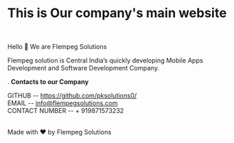 <h1>This is Our company's main website</h1>
<br>


Hello 👋
 We are Flempeg Solutions


 Flempeg solution is Central India’s quickly developing Mobile Apps Development and Software Development Company.

.
**Contacts to our Company** 


GITHUB -- https://github.com/pksolutions0/
<br>
EMAIL -- info@flempegsolutions.com
<br>
CONTACT NUMBER -- + 919871573232
<br><br>

Made with ❤️ by Flempeg Solutions


